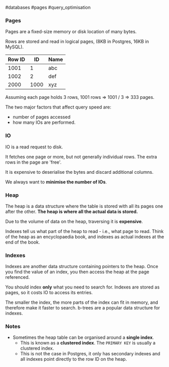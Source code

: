 #databases #pages #query_optimisation

### Pages
Pages are a fixed-size memory or disk location of many bytes.

Rows are stored and read in logical pages, (8KB in Postgres, 16KB in MySQL).

| Row ID | ID   | Name |
|--------|------|------|
| 1001   | 1    | abc  |
| 1002   | 2    | def  |
| 2000   | 1000 | xyz  |
Assuming each page holds 3 rows,
1001 rows => 1001 / 3
=> 333 pages.

The two major factors that affect query speed are:
* number of pages accessed
* how many IOs are performed.

### IO
IO is a read request to disk.

It fetches one page or more, but not generally individual rows. The extra rows in the page are 'free'.

It is expensive to deserialise the bytes and discard additional columns.

We always want to **minimise the number of IOs**.

### Heap
The heap is a data structure where the table is stored with all its pages one after the other. **The heap is where all the actual data is stored.**

Due to the volume of data on the heap, traversing it is **expensive**.

Indexes tell us what part of the heap to read - i.e., what page to read. Think of the heap as an encyclopaedia book, and indexes as actual indexes at the end of the book.

### Indexes
Indexes are another data structure containing pointers to the heap. Once you find the value of an index, you then access the heap at the page referenced.

You should index **only** what you need to search for.  Indexes are stored as pages, so it costs IO to access its entries.

The smaller the index, the more parts of the index can fit in memory, and therefore make it faster to search. b-trees are a popular data structure for indexes.

### Notes
* Sometimes the heap table can be organised around a **single index**.
	* This is known as a **clustered index**. The `PRIMARY KEY` is usually a clustered index.
	* This is not the case in Postgres, it only has secondary indexes and all indexes point directly to the row ID on the heap.